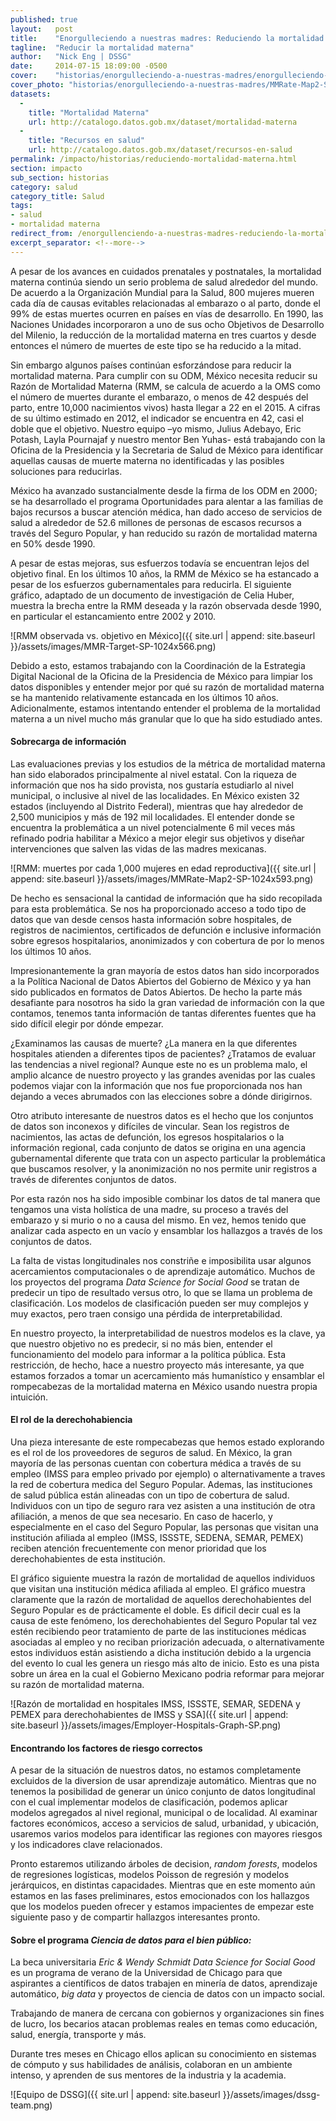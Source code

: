 ```yaml
---
published: true
layout:   post
title:    "Enorgulleciendo a nuestras madres: Reduciendo la mortalidad materna en México"
tagline:  "Reducir la mortalidad materna"
author:   "Nick Eng | DSSG"
date:     2014-07-15 18:09:00 -0500
cover:    "historias/enorgulleciendo-a-nuestras-madres/enorgulleciendo-a-nuestras-madres-cover.jpg"
cover_photo: "historias/enorgulleciendo-a-nuestras-madres/MMRate-Map2-SP-copy-1280x400.png"
datasets:
  -
    title: "Mortalidad Materna"
    url: http://catalogo.datos.gob.mx/dataset/mortalidad-materna
  -
    title: "Recursos en salud"
    url: http://catalogo.datos.gob.mx/dataset/recursos-en-salud
permalink: /impacto/historias/reduciendo-mortalidad-materna.html
section: impacto
sub_section: historias
category: salud
category_title: Salud
tags:
- salud
- mortalidad materna
redirect_from: /enorgullenciendo-a-nuestras-madres-reduciendo-la-mortalidad-materna-en-mexico/
excerpt_separator: <!--more-->
---
```


A pesar de los avances en cuidados prenatales y postnatales, la mortalidad materna continúa siendo un serio problema de salud alrededor del mundo. De acuerdo a la Organización Mundial para la Salud, 800 mujeres mueren cada día de causas evitables relacionadas al embarazo o al parto, donde el 99% de estas muertes ocurren en países en vías de desarrollo. En 1990, las Naciones Unidades incorporaron a uno de sus ocho Objetivos de Desarrollo del Milenio, la reducción de la mortalidad materna en tres cuartos y desde entonces el número de muertes de este tipo se ha reducido a la mitad.

<!--more-->

Sin embargo algunos países continúan esforzándose para reducir la mortalidad materna. Para cumplir con su ODM, México necesita reducir su Razón de Mortalidad Materna (RMM, se calcula de acuerdo a la OMS como el número de muertes durante el embarazo, o menos de 42 después del parto, entre 10,000 nacimientos vivos) hasta llegar a 22 en el 2015. A cifras de su último estimado en 2012, el indicador se encuentra en 42, casi el doble que el objetivo. Nuestro equipo –yo mismo, Julius Adebayo, Eric Potash, Layla Pournajaf y nuestro mentor Ben Yuhas- está trabajando con la Oficina de la Presidencia y la Secretaria de Salud de México para identificar aquellas causas de muerte materna no identificadas y las posibles soluciones para reducirlas.

México ha avanzado sustancialmente desde la firma de los ODM en 2000; se ha desarrollado el programa Oportunidades para alentar a las familias de bajos recursos a buscar atención médica, han dado acceso de servicios de salud a alrededor de 52.6 millones de personas de escasos recursos a través del Seguro Popular, y han reducido su razón de mortalidad materna en 50% desde 1990.

A pesar de estas mejoras, sus esfuerzos todavía se encuentran lejos del objetivo final. En los últimos 10 años, la RMM de México se ha estancado a pesar de los esfuerzos gubernamentales para reducirla. El siguiente gráfico, adaptado de un documento de investigación de Celia Huber, muestra la brecha entre la RMM deseada y la razón observada desde 1990, en particular el estancamiento entre 2002 y 2010.

![RMM observada vs. objetivo en México]({{ site.url | append: site.baseurl }}/assets/images/MMR-Target-SP-1024x566.png)

Debido a esto, estamos trabajando con la Coordinación de la Estrategia Digital Nacional de la Oficina de la Presidencia de México para limpiar los datos disponibles y entender mejor por qué su razón de mortalidad materna se ha mantenido relativamente estancada en los últimos 10 años. Adicionalmente, estamos intentando entender el problema de la mortalidad materna a un nivel mucho más granular que lo que ha sido estudiado antes.

#### Sobrecarga de información

Las evaluaciones previas y los estudios de la métrica de mortalidad materna han sido elaborados principalmente al nivel estatal. Con la riqueza de información que nos ha sido provista, nos gustaría estudiarlo al nivel municipal, o inclusive al nivel de las localidades. En México existen 32 estados (incluyendo al Distrito Federal), mientras que hay alrededor de 2,500 municipios y más de 192 mil localidades. El entender donde se encuentra la problemática a un nivel potencialmente 6 mil veces más refinado podria habilitar a México a mejor elegir sus objetivos y diseñar intervenciones que salven las vidas de las madres mexicanas.

![RMM: muertes por cada 1,000 mujeres en edad reproductiva]({{ site.url | append: site.baseurl }}/assets/images/MMRate-Map2-SP-1024x593.png)

De hecho es sensacional la cantidad de información que ha sido recopilada para esta problemática. Se nos ha proporcionado acceso a todo tipo de datos que van desde censos hasta información sobre hospitales, de registros de nacimientos, certificados de defunción e inclusive información sobre egresos hospitalarios, anonimizados y con cobertura de por lo menos los últimos 10 años.

Impresionantemente la gran mayoría de estos datos han sido incorporados a la Política Nacional de Datos Abiertos del Gobierno de México y ya han sido publicados en formatos de Datos Abiertos. De hecho la parte más desafiante para nosotros ha sido la gran variedad de información con la que contamos, tenemos tanta información de tantas diferentes fuentes que ha sido difícil elegir por dónde empezar.

¿Examinamos las causas de muerte? ¿La manera en la que diferentes hospitales atienden a diferentes tipos de pacientes? ¿Tratamos de evaluar las tendencias a nivel regional? Aunque este no es un problema malo, el amplio alcance de nuestro proyecto y las grandes avenidas por las cuales podemos viajar con la información que nos fue proporcionada nos han dejando a veces abrumados con las elecciones sobre a dónde dirigirnos.

Otro atributo interesante de nuestros datos es el hecho que los conjuntos de datos son inconexos y difíciles de vincular. Sean los registros de nacimientos, las actas de defunción, los egresos hospitalarios o la información regional, cada conjunto de datos se origina en una agencia gubernamental diferente que trata con un aspecto particular la problemática que buscamos resolver, y la anonimización no nos permite unir registros a través de diferentes conjuntos de datos.

Por esta razón nos ha sido imposible combinar los datos de tal manera que tengamos una vista holística de una madre, su proceso a través del embarazo y si murio o no a causa del mismo. En vez, hemos tenido que analizar cada aspecto en un vacío y ensamblar los hallazgos a través de los conjuntos de datos.

La falta de vistas longitudinales nos constriñe e imposibilita usar algunos acercamientos computacionales o de aprendizaje automático. Muchos de los proyectos del programa *Data Science for Social Good* se tratan de predecir un tipo de resultado versus otro, lo que se llama un problema de clasificación. Los modelos de clasificación pueden ser muy complejos y muy exactos, pero traen consigo una pérdida de interpretabilidad.

En nuestro proyecto, la interpretabilidad de nuestros modelos es la clave, ya que nuestro objetivo no es predecir, si no más bien, entender el funcionamiento del modelo para informar a la política pública. Esta restricción, de hecho, hace a nuestro proyecto más interesante, ya que estamos forzados a tomar un acercamiento más humanístico y ensamblar el rompecabezas de la mortalidad materna en México usando nuestra propia intuición.

#### El rol de la derechohabiencia

Una pieza interesante de este rompecabezas que hemos estado explorando es el rol de los proveedores de seguros de salud. En México, la gran mayoría de las personas cuentan con cobertura médica a través de su empleo (IMSS para empleo privado por ejemplo) o alternativamente a traves la red de cobertura medica del Seguro Popular. Ademas, las instituciones de salud pública están alineadas con un tipo de cobertura de salud. Individuos con un tipo de seguro rara vez asisten a una institución de otra afiliación, a menos de que sea necesario. En caso de hacerlo, y especialmente en el caso del Seguro Popular, las personas que visitan una institución afiliada al empleo (IMSS, ISSSTE, SEDENA, SEMAR, PEMEX) reciben atención frecuentemente con menor prioridad que los derechohabientes de esta institución.

El gráfico siguiente muestra la razón de mortalidad de aquellos individuos que visitan una institución médica afiliada al empleo. El gráfico muestra claramente que la razón de mortalidad de aquellos derechohabientes del Seguro Popular es de prácticamente el doble. Es dificil decir cual es la causa de este fenómeno, los derechohabientes del Seguro Popular tal vez estén recibiendo peor tratamiento de parte de las instituciones médicas asociadas al empleo y no reciban priorización adecuada, o alternativamente estos individuos están asistiendo a dicha institución debido a la urgencia del evento lo cual les genera un riesgo más alto de inicio. Esto es una pista sobre un área en la cual el Gobierno Mexicano podria reformar para mejorar su razón de mortalidad materna.

![Razón de mortalidad en hospitales IMSS, ISSSTE, SEMAR, SEDENA y PEMEX
para derechohabientes de IMSS y SSA]({{ site.url | append: site.baseurl }}/assets/images/Employer-Hospitals-Graph-SP.png)

#### Encontrando los factores de riesgo correctos

A pesar de la situación de nuestros datos, no estamos completamente excluidos de la diversion de usar aprendizaje automático. Mientras que no tenemos la posibilidad de generar un único conjunto de datos longitudinal con el cual implementar modelos de clasificación, podemos aplicar modelos agregados al nivel regional, municipal o de localidad. Al examinar factores económicos, acceso a servicios de salud, urbanidad, y ubicación, usaremos varios modelos para identificar las regiones con mayores riesgos y los indicadores clave relacionados.

Pronto estaremos utilizando árboles de decision, *random forests*, modelos de regresiones logísticas, modelos Poisson de regresión y modelos jerárquicos, en distintas capacidades. Mientras que en este momento aún estamos en las fases preliminares, estos emocionados con los hallazgos que los modelos pueden ofrecer y estamos impacientes de empezar este siguiente paso y de compartir hallazgos interesantes pronto.

#### Sobre el programa _Ciencia de datos para el bien público:_

La beca universitaria *Eric & Wendy Schmidt Data Science for Social Good* es un programa de verano de la Universidad de Chicago para que aspirantes a científicos de datos trabajen en minería de datos, aprendizaje automático, *big data* y proyectos de ciencia de datos con un impacto social.

Trabajando de manera de cercana con gobiernos y organizaciones sin fines de lucro, los becarios atacan problemas reales en temas como educación, salud, energía, transporte y más.

Durante tres meses en Chicago ellos aplican su conocimiento en sistemas de cómputo y sus habilidades de análisis, colaboran en un ambiente intenso, y aprenden de sus mentores de la industria y la academia.


![Equipo de DSSG]({{ site.url | append: site.baseurl }}/assets/images/dssg-team.png)
